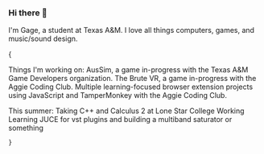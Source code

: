 ### Hi there 👋
I'm Gage, a student at Texas A&M. I love all things computers, games, and music/sound design.

{

Things I'm working on:
  AusSim, a game in-progress with the Texas A&M Game Developers organization.
  The Brute VR, a game in-progress with the Aggie Coding Club.
  Multiple learning-focused browser extension projects using JavaScript and TamperMonkey with the Aggie Coding Club.
  
  This summer:
    Taking C++ and Calculus 2 at Lone Star College
    Working
    Learning JUCE for vst plugins and building a multiband saturator or something
    
    }
<!--
**GageHoweTamu/GageHoweTamu** is a ✨ _special_ ✨ repository because its `README.md` (this file) appears on your GitHub profile.

Here are some ideas to get you started:

- 🔭 I’m currently working on ...
- 🌱 I’m currently learning ...
- 👯 I’m looking to collaborate on ...
- 🤔 I’m looking for help with ...
- 💬 Ask me about ...
- 📫 How to reach me: ...
- 😄 Pronouns: ...
- ⚡ Fun fact: ...
-->
